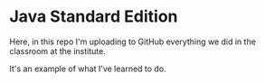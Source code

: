 # Java Standard Edition

Here, in this repo I'm uploading to GitHub everything we did in the classroom at the institute.

It's an example of what I've learned to do.